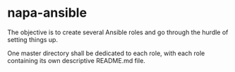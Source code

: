 # napa-ansible

The objective is to create several Ansible roles and go through the
hurdle of setting things up.

One master directory shall be dedicated to each role, with each role
containing its own descriptive README.md file.
